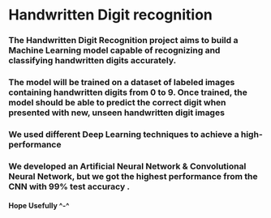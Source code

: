 # Handwritten Digit recognition
### The Handwritten Digit Recognition project aims to build a Machine Learning model capable of recognizing and classifying handwritten digits accurately.
### The model will be trained on a dataset of labeled images containing handwritten digits from 0 to 9. Once trained, the model should be able to predict the correct digit when presented with new, unseen handwritten digit images
### We used  different Deep Learning techniques to achieve a high-performance 
### We developed an Artificial Neural Network & Convolutional Neural Network, but we got the highest performance from the CNN with 99% test accuracy . 

#### Hope Usefully ^-^
